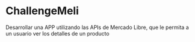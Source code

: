 # ChallengeMeli

Desarrollar una APP utilizando las APIs de Mercado Libre, que le permita a un usuario ver los detalles de un producto
